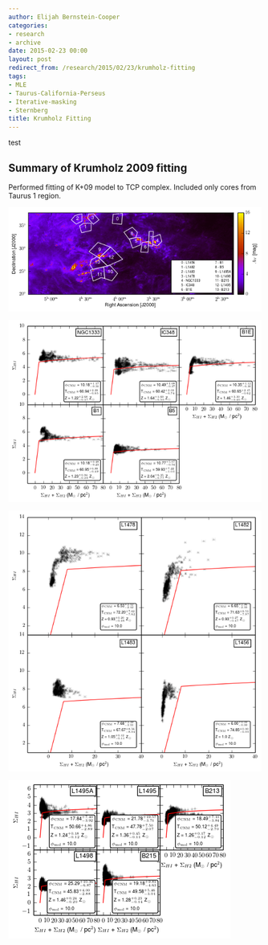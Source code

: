 ```yaml
---
author: Elijah Bernstein-Cooper
categories:
- research
- archive
date: 2015-02-23 00:00
layout: post
redirect_from: /research/2015/02/23/krumholz-fitting
tags:
- MLE
- Taurus-California-Perseus
- Iterative-masking
- Sternberg
title: Krumholz Fitting
---
```


test

## Summary of Krumholz 2009 fitting

Performed fitting of K+09 model to TCP complex. Included only cores from Taurus
1 region.

  ![Core Locations](/media/2015-02-23/multicloud_av_cores_map.png)
  
  ![Perseus Cores](/media/2015-02-23/perseus_hi_vs_h_panels_planck_linear.png)

  ![California Cores](/media/2015-02-23/california_hi_vs_h_panels_planck_linear.png)

  ![Taurus Cores](/media/2015-02-23/taurus_hi_vs_h_panels_planck_linear.png)